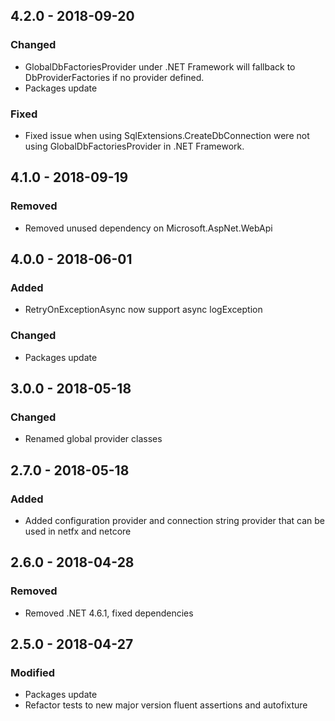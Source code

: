 ## 4.2.0 - 2018-09-20
### Changed
- GlobalDbFactoriesProvider under .NET Framework will fallback to DbProviderFactories if no provider defined.
- Packages update 
### Fixed
- Fixed issue when using SqlExtensions.CreateDbConnection were not using GlobalDbFactoriesProvider in .NET Framework. 

## 4.1.0 - 2018-09-19
### Removed
- Removed unused dependency on Microsoft.AspNet.WebApi 

## 4.0.0 - 2018-06-01
### Added
- RetryOnExceptionAsync now support async logException
### Changed
- Packages update

## 3.0.0 - 2018-05-18
### Changed
- Renamed global provider classes

## 2.7.0 - 2018-05-18
### Added
- Added configuration provider and connection string provider that can be used in netfx and netcore

## 2.6.0 - 2018-04-28
### Removed
- Removed .NET 4.6.1, fixed dependencies

## 2.5.0 - 2018-04-27
### Modified
- Packages update
- Refactor tests to new major version fluent assertions and autofixture